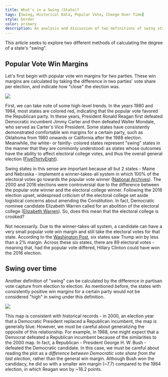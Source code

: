 ```yaml
---
title: What's in a Swing (State)?
tags: [Swing, Historical Data, Popular Vote, Change Over Time]
style: border
color: primary
description: An analysis and discussion of two definitions of swing states and their explanatory validity.
---
```


This article seeks to explore two different methods of calculating the degree of a state's "swing".

## Popular Vote Win Margins

Let's first begin with popular vote win margins for two parties. These win margins are calculated by taking the difference in two parties' vote share per election, and indicate how "close" the election was.

![](https://i.ibb.co/bbhmSVq/PV-margins-general.png)

First, we can take note of some high-level trends. In the years 1980 and 1984, most states are colored red, indicating that the popular vote favored the Republican party. In these years, President Ronald Reagan first defeated Democratic incumbent Jimmy Carter and then defeated Walter Mondale, who served as Carter's Vice President. Some states have consistently demonstrated comfortable win margins for a certain party, such as Oklahoma from 1980 onwards or California after the 1988 election. Meanwhile, the white- or faintly- colored states represent "swing" states in the manner that they are commonly understood: as states whose outcomes have the ability to affect electoral college votes, and thus the overall general election ([FiveThirtyEight](https://fivethirtyeight.com/features/arizona-is-probably-not-a-swing-state/)).

Swing states in this sense are important because all but 2 states - Maine and Nebraska - implement a winner-takes-all system in which 100% of the electoral votes go towards the popular vote winner ([National Archives](https://www.archives.gov/electoral-college/allocation)). The 2000 and 2016 elections were controversial due to the difference between the popular vote winner and the electoral college winner. Following the 2016 election upset, widespread criticism of the electoral college set aside logistical concerns about amending the Constitution. In fact, Democratic nominee candidate Elizabeth Warren called for an abolition of the electoral college ([Elizabeth Warren](https://elizabethwarren.com/plans/electoral-college)). So, does this mean that the electoral college is crooked?

Not necessarily. Due to the winner-takes-all system, a candidate can have a very small popular vote win margin and still take the electoral votes for that state. According to the [Washington Post](https://www-washingtonpost-com.ezp-prod1.hul.harvard.edu/graphics/politics/2016-election/swing-state-margins/), six states saw Trump win by less than a 2% margin. Across these six states, there are 89 electoral votes - meaning that, had the popular vote differed, Hillary Clinton could have won the 2016 election.

## Swing over time

Another definition of "swing" can be calculated by the difference in partisan vote capture from election to election. As mentioned before, the states with consistently positive win margins for a certain party would not be considered "high" in swing under this definition. 

![](https://i.ibb.co/C6Tvn4V/swing.png)

This map is consistent with historical records - in 2000, an election year that a Democratic President replaced a Republican incumbent, the map is generally blue. However, we must be careful about generalizing the opposite of this relationship. For example, in 1988, one might expect that a Democrat defeated a Republican incumbent because of the similarities to the 2000 map. In fact, a Republican - President George H. W. Bush - defeated the Democratic candidate. In this case, we must be careful about reading the plot as a *difference between Democratic vote share from the last election*, rather than the general win margin. Although Bush won the candidacy, he did so with a smaller win margin (~7.7) compared to the 1984 election, in which Reagan won by ~18.2 points.
